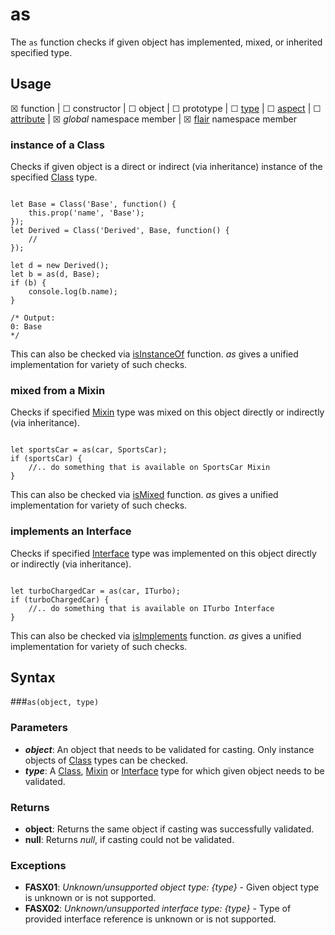 as
===

The <code>as</code> function checks if given object has implemented, mixed, or inherited specified type.

Usage
---

&#9746; function |
&#9744; constructor |
&#9744; object |
&#9744; prototype |
&#9744; [type](#/api/misc/types) |
&#9744; [aspect](#/api/aop/aspect) |
&#9744; [attribute](#/api/attributes/attribute) |
&#9746; _global_ namespace member |
&#9746; [flair](#/api/objects/flair) namespace member

### instance of a Class
Checks if given object is a direct or indirect (via inheritance) instance of the specified [Class](#/api/types/class) type.
<pre><code class="javascript">
let Base = Class('Base', function() {
    this.prop('name', 'Base');
});
let Derived = Class('Derived', Base, function() { 
    //
});

let d = new Derived();
let b = as(d, Base);
if (b) {
    console.log(b.name);
}

/* Output:
0: Base
*/
</code></pre>
This can also be checked via [isInstanceOf](#/api/functions/isInstanceOf) function. _as_ gives a unified implementation for variety of such checks.
### mixed from a Mixin
Checks if specified [Mixin](#/api/types/mixin) type was mixed on this object directly or indirectly (via inheritance).
<pre><code class="javascript">
let sportsCar = as(car, SportsCar);
if (sportsCar) {
    //.. do something that is available on SportsCar Mixin
}
</code></pre>
This can also be checked via [isMixed](#/api/functions/isMixed) function. _as_ gives a unified implementation for variety of such checks.
### implements an Interface
Checks if specified [Interface](#/api/types/interface) type was implemented on this object directly or indirectly (via inheritance).
<pre><code class="javascript">
let turboChargedCar = as(car, ITurbo);
if (turboChargedCar) {
    //.. do something that is available on ITurbo Interface
}
</code></pre>
This can also be checked via [isImplements](#/api/functions/isImplements) function. _as_ gives a unified implementation for variety of such checks.

Syntax
---

###<code>as(object, type)</code>

### Parameters

* **_object_**: An object that needs to be validated for casting. Only instance objects of [Class](#/api/types/class) types can be checked. 
* **_type_**: A [Class](#/api/types/class), [Mixin](#/api/types/mixin) or [Interface](#/api/types/interface) type for which given object needs to be validated.

### Returns

* **object**: Returns the same object if casting was successfully validated.
* **null**: Returns _null_, if casting could not be validated.

### Exceptions

* **FASX01**: _Unknown/unsupported object type: {type}_ - Given object type is unknown or is not supported.
* **FASX02**: _Unknown/unsupported interface type: {type}_ - Type of provided interface reference is unknown or is not supported.

